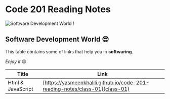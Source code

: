 # Code 201 Reading Notes
![Software Development World !](https://www.bluescreen.pt/wp-content/uploads/2019/02/BS_softDevelop-copy-3.png)

## Software Development World 😎

This table contains some of links that help you in **softwaring**.

*Enjoy it* 😉 

| Title      | Link |
| ----------- | ----------- |
| Html & JavaScript  |[https://yasmeenkhalili.github.io/code-201-reading-notes/class-01](class-01)|

